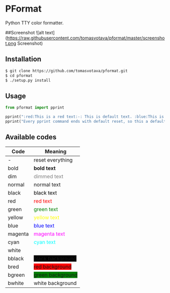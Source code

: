 # PFormat
Python TTY color formatter.

##Screenshot
![alt text](https://raw.githubusercontent.com/tomasvotava/pformat/master/screenshot.png Screenshot)

## Installation
```bash
$ git clone https://github.com/tomasvotava/pformat.git
$ cd pformat
$ ./setup.py install
```

## Usage
```python
from pformat import pprint

pprint(":red:This is a red text:-: This is default text. :blue:This is blue text.")
pprint("Every pprint command ends with default reset, so this a default text.")
```

## Available codes
| Code    | Meaning                                                  |
|---------|----------------------------------------------------------|
| -       | reset everything                                         |
| bold    | **bold text**                                            |
| dim     | <span style="color: gray;">dimmed text</span>            |
| normal  | normal text                                              |
| black   | <span style="color: black;">black text</span>            |
| red     | <span style="color: red;">red text</span>                |
| green   | <span style="color: green;">green text</span>            |
| yellow  | <span style="color: yellow;">yellow text</span>          |
| blue    | <span style="color: blue;">blue text</span>              |
| magenta | <span style="color: magenta;">magenta text</span>        |
| cyan    | <span style="color: cyan;">cyan text</span>              |
| white   | <span style="color: white;">white text</span>            |
| bblack  | <span style="background: black;">black background</span> |
| bred    | <span style="background: red;">red background</span>     |
| bgreen  | <span style="background: green;">green background</span> |
| bwhite  | <span style="background: white;">white background</span> |

